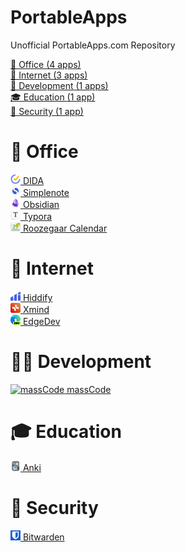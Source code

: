 # PortableApps
Unofficial PortableApps.com Repository  

[🏢 Office (4 apps)](https://github.com/xmha97/PortableApps/tree/main?tab=readme-ov-file#-office)  
[🛜 Internet (3 apps)](https://github.com/xmha97/PortableApps/tree/main?tab=readme-ov-file#-internet)  
[🏢 Development (1 apps)](https://github.com/xmha97/PortableApps/tree/main?tab=readme-ov-file#-development)  
[🎓 Education (1 app)](https://github.com/xmha97/PortableApps/tree/main?tab=readme-ov-file#-education)  
[🔐 Security (1 app)](https://github.com/xmha97/PortableApps/tree/main?tab=readme-ov-file#-security)  
# 🏢 Office
[![DIDA](https://raw.githubusercontent.com/xmha97/PortableApps/main/DIDAPortable/App/AppInfo/appicon_16.png) DIDA](https://github.com/xmha97/PortableApps/releases?q=DIDA&expanded=true)  
[![Simplenote](https://raw.githubusercontent.com/xmha97/PortableApps/main/SimplenotePortable/App/AppInfo/appicon_16.png) Simplenote](https://github.com/xmha97/PortableApps/releases?q=Simplenote&expanded=true)  
[![Obsidian](https://raw.githubusercontent.com/xmha97/PortableApps/main/ObsidianPortable/App/AppInfo/appicon_16.png) Obsidian](https://github.com/xmha97/PortableApps/releases?q=Obsidian&expanded=true)  
[![Typora](https://raw.githubusercontent.com/xmha97/PortableApps/main/TyporaPortable/App/AppInfo/appicon_16.png) Typora](https://github.com/xmha97/PortableApps/releases?q=Typora&expanded=true)  
[![Roozegaar Calendar](https://raw.githubusercontent.com/xmha97/PortableApps/main/RoozegaarCalendarPortable/App/AppInfo/appicon_16.png) Roozegaar Calendar](https://github.com/xmha97/PortableApps/releases?q=Roozegaar%20Calendar&expanded=true)  
# 🛜 Internet
[![Hiddify](https://raw.githubusercontent.com/xmha97/PortableApps/main/HiddifyPortable/App/AppInfo/appicon_16.png) Hiddify](https://github.com/xmha97/PortableApps/releases?q=Hiddify&expanded=true)  
[![Xmind](https://raw.githubusercontent.com/xmha97/PortableApps/main/XmindPortable/App/AppInfo/appicon_16.png) Xmind](https://github.com/xmha97/PortableApps/releases?q=Xmind&expanded=true)  
[![EdgeDev](https://raw.githubusercontent.com/xmha97/PortableApps/main/MicrosoftEdgePortableDev/App/AppInfo/appicon_16.png) EdgeDev](https://github.com/xmha97/PortableApps/releases?q=EdgeDev&expanded=true)  
# 👨‍💻 Development
[![massCode](https://raw.githubusercontent.com/xmha97/PortableApps/main/massCode/App/AppInfo/appicon_16.png) massCode](https://github.com/xmha97/PortableApps/releases?q=massCode&expanded=true)  
# 🎓 Education
[![Anki](https://raw.githubusercontent.com/xmha97/PortableApps/main/AnkiPortable/App/AppInfo/appicon_16.png) Anki](https://github.com/xmha97/PortableApps/releases?q=Anki&expanded=true)  
# 🔐 Security
[![Bitwarden](https://raw.githubusercontent.com/xmha97/PortableApps/main/BitwardenPortable/App/AppInfo/appicon_16.png) Bitwarden](https://github.com/xmha97/PortableApps/releases?q=Bitwarden&expanded=true)  
